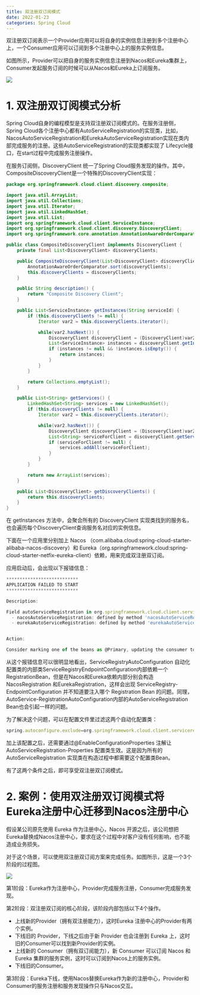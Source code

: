 ```yaml
---
title: 双注册双订阅模式
date: 2022-01-23
categories: Spring Cloud
---
```


双注册双订阅表示一个Provider应用可以将自身的实例信息注册到多个注册中心上，一个Consumer应用可以订阅到多个注册中心上的服务实例信息。

如图所示，Provider可以把自身的服务实例信息注册到Nacos和Eureka集群上，Consumer发起服务订阅的时候可以从Nacos和Eureka上订阅服务。

![](image/eureka-nacos双注册中心.jpeg)

# 1. 双注册双订阅模式分析

Spring Cloud自身的编程模型是支持双注册双订阅模式的。在服务注册侧，Spring Cloud各个注册中心都有AutoServiceRegistration的实现类，比如，NacosAutoServiceRegistration和EurekaAutoServiceRegistration实现在类内部完成服务的注册。这些AutoServiceRegistration的实现类都实现了 Lifecycle接口，在start过程中完成服务注册操作。

在服务订阅侧，DiscoveryClient 统一了Spring Cloud服务发现的操作。其中，CompositeDiscoveryClient是一个特殊的DiscoveryClient实现：

```Java
package org.springframework.cloud.client.discovery.composite;

import java.util.ArrayList;
import java.util.Collections;
import java.util.Iterator;
import java.util.LinkedHashSet;
import java.util.List;
import org.springframework.cloud.client.ServiceInstance;
import org.springframework.cloud.client.discovery.DiscoveryClient;
import org.springframework.core.annotation.AnnotationAwareOrderComparator;

public class CompositeDiscoveryClient implements DiscoveryClient {
    private final List<DiscoveryClient> discoveryClients;

    public CompositeDiscoveryClient(List<DiscoveryClient> discoveryClients) {
        AnnotationAwareOrderComparator.sort(discoveryClients);
        this.discoveryClients = discoveryClients;
    }

    public String description() {
        return "Composite Discovery Client";
    }

    public List<ServiceInstance> getInstances(String serviceId) {
        if (this.discoveryClients != null) {
            Iterator var2 = this.discoveryClients.iterator();

            while(var2.hasNext()) {
                DiscoveryClient discoveryClient = (DiscoveryClient)var2.next();
                List<ServiceInstance> instances = discoveryClient.getInstances(serviceId);
                if (instances != null && !instances.isEmpty()) {
                    return instances;
                }
            }
        }

        return Collections.emptyList();
    }

    public List<String> getServices() {
        LinkedHashSet<String> services = new LinkedHashSet();
        if (this.discoveryClients != null) {
            Iterator var2 = this.discoveryClients.iterator();

            while(var2.hasNext()) {
                DiscoveryClient discoveryClient = (DiscoveryClient)var2.next();
                List<String> serviceForClient = discoveryClient.getServices();
                if (serviceForClient != null) {
                    services.addAll(serviceForClient);
                }
            }
        }

        return new ArrayList(services);
    }

    public List<DiscoveryClient> getDiscoveryClients() {
        return this.discoveryClients;
    }
}

```

在 getInstances 方法中，会聚合所有的 DiscoveryClient 实现类找到的服务名，也会遍历每个DiscoveryClient查询服务名对应的实例信息。

下面在一个应用里分别加上 Nacos （com.alibaba.cloud:spring-cloud-starter-alibaba-nacos-discovery）和 Eureka（org.springframework.cloud:spring-cloud-starter-netfix-eureka-client）依赖，用来完成双注册双订阅。

应用启动后，会出现以下报错信息：

```JavaScript
***************************
APPLICATION FAILED TO START
***************************

Description:

Field autoServiceRegistration in org.springframework.cloud.client.serviceregistry.AutoServiceRegistrationAutoConfiguration required a single bean, but 2 were found:
  - nacosAutoServiceRegistration: defined by method 'nacosAutoServiceRegistration' in class path resource [com/alibaba/cloud/nacos/registry/NacosServiceRegistryAutoConfiguration.class]
  - eurekaAutoServiceRegistration: defined by method 'eurekaAutoServiceRegistration' in class path resource [org/springframework/cloud/netflix/eureka/EurekaClientAutoConfiguration.class]


Action:

Consider marking one of the beans as @Primary, updating the consumer to accept multiple beans, or using @Qualifier to identify the bean that should be consumed
```

从这个报错信息可以很明显地看出，ServiceRegistryAutoConfiguration 自动化配置类的内部类ServiceRegistryEndpointConfiguration内部依赖一个RegistrationBean，但是在Nacos和Eureka依赖内部分别会构造 NacosRegistration 和EurekaRegistration，这样会出现 ServiceRegistry-EndpointConfiguration 并不知道要注入哪个 Registration Bean 的问题。同理，AutoService-RegistrationAutoConfiguration内部的AutoServiceRegistration Bean也会引起一样的问题。

为了解决这个问题，可以在配置文件里过滤这两个自动化配置类：

```JavaScript
spring.autoconfigure.exclude=org.springframework.cloud.client.serviceregistry.ServiceRegistryAutoConfiguration,org.springframework.cloud.client.serviceregistry.AutoServiceRegistrationAutoConfiguration
```

加上该配置之后，还需要通过@EnableConfigurationProperties 注解让AutoServiceRegistration-Properties 配置类生效。这是因为所有的AutoServiceRegistration 实现类在构造过程中都需要这个配置类Bean。

有了这两个条件之后，即可享受双注册双订阅模式。

# 2. 案例：使用双注册双订阅模式将Eureka注册中心迁移到Nacos注册中心

假设某公司原先使用 Eureka 作为注册中心，Nacos 开源之后，该公司想把Eureka替换成Nacos注册中心，要求在这个过程中对客户没有任何影响，也不能造成业务损失。

对于这个场景，可以使用双注册双订阅方案来完成任务。如图所示，这是一个3个阶段的过程图。

![](image/双注册双订阅实施过程.jpeg)

第1阶段：Eureka作为注册中心，Provider完成服务注册，Consumer完成服务发现。

第2阶段：双注册双订阅的核心阶段，该阶段内部包括以下4个操作。

- 上线新的Provider（拥有双注册能力），这时Eureka 注册中心的Provider有两个实例。
- 下线旧的 Provider，下线之后由于新 Provider 也会注册到 Eureka 上，这时旧的Consumer可以找到新Provider的实例。
- 上线新的 Consumer（拥有双订阅能力），新 Consumer 可以订阅 Nacos 和Eureka 集群的服务实例，这时可以订阅到Nacos上的服务实例。
- 下线旧的Consumer。

第3阶段：Eureka下线，使用Nacos替换Eureka作为新的注册中心，Provider和Consumer的服务注册和服务发现操作只与Nacos交互。
